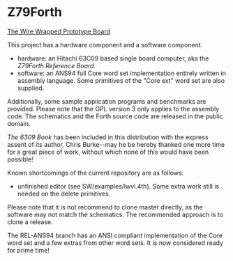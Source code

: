 # Z79Forth

[The Wire Wrapped Prototype Board](KIMG0091.jpg)

This project has a hardware component and a software component.

- hardware: an Hitachi 63C09 based single board computer, aka the *Z79Forth
  Reference Board.*
- software: an ANS94 full Core word set implementation entirely written in
  assembly language. Some primitives of the "Core ext" word set are also
  supplied.

Additionally, some sample application programs and benchmarks are provided.
Please note that the GPL version 3 only applies to the assembly code. The
schematics and the Forth source code are released in the public domain.

*The 6309 Book* has been included in this distribution with the express assent
of its author, Chris Burke--may he be hereby thanked one more time for a great
piece of work, without which none of this would have been possible!

Known shortcomings of the current repository are as follows:

- unfinished editor (see SW/examples/lwvi.4th). Some extra work still is needed
  on the delete primitives.
  
Please note that it is not recommend to clone master directly, as the software
may not match the schematics. The recommended approach is to clone a release.

The REL-ANS94 branch has an ANSI compliant implementation of the Core word set
and a few extras from other word sets. It is now considered ready for prime
time!

